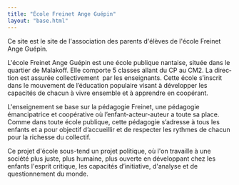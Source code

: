 ```yaml
---
title: "École Freinet Ange Guépin"
layout: "base.html"
---
```


Ce site est le site de l'association des parents d'élèves de l'école Freinet Ange Guépin.

L'école Freinet Ange Guépin est une école publique nantaise, située dans le quartier de Malakoff. Elle comporte 5 classes allant du CP au CM2. La direc­tion est assurée collectivement  par les enseignants. Cette école s’inscrit dans le mouvement de l’éducation populaire visant à développer les capacités de chacun à vivre ensemble et à apprendre en coopérant.

L'enseignement se base sur la pédagogie Freinet, une pédagogie émancipatrice et coopérative où l’enfant-acteur-auteur a toute sa place. Comme dans toute école publique, cette pédagogie s’adresse à tous les enfants et a pour objectif d’accueillir et de respecter les rythmes de chacun pour la richesse du collectif.

Ce projet d'école sous-tend un projet politique, où l'on travaille à une société plus juste, plus humaine, plus ouverte en développant chez les enfants l'esprit critique, les capacités d’initiative, d'analyse et de questionnement du monde.
